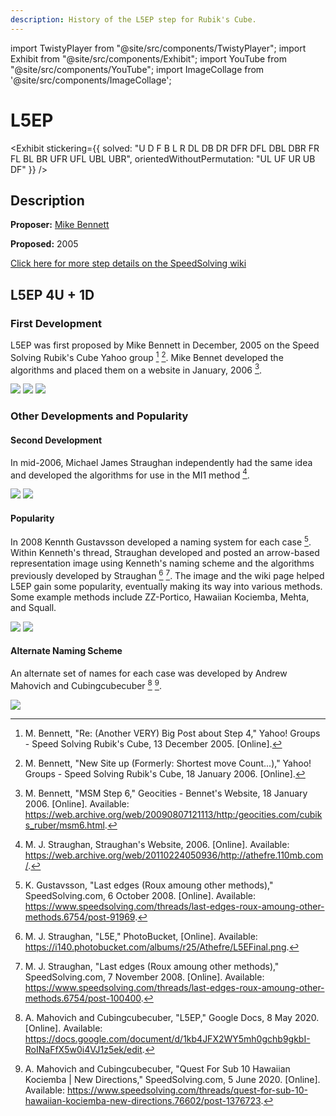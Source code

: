```yaml
---
description: History of the L5EP step for Rubik's Cube.
---
```


import TwistyPlayer from "@site/src/components/TwistyPlayer";
import Exhibit from "@site/src/components/Exhibit";
import YouTube from "@site/src/components/YouTube";
import ImageCollage from '@site/src/components/ImageCollage';

# L5EP

<Exhibit
stickering={{
    solved: "U D F B L R DL DB DR DFR DFL DBL DBR FR FL BL BR UFR UFL UBL UBR",
    orientedWithoutPermutation: "UL UF UR UB DF"
  }}
/>

## Description

**Proposer:** [Mike Bennett](CubingContributors/MethodDevelopers.md#bennett-mike)

**Proposed:** 2005

[Click here for more step details on the SpeedSolving wiki](https://www.speedsolving.com/wiki/index.php/L5E#L5EP)

## L5EP 4U + 1D

### First Development

L5EP was first proposed by Mike Bennett in December, 2005 on the Speed Solving Rubik's Cube Yahoo group [^bennett-2005] [^bennett-2006-1]. Mike Bennet developed the algorithms and placed them on a website in January, 2006 [^bennett-2006-2].

![](img/L5EP/Bennett1.png)
![](img/L5EP/Bennett2.png)
![](img/L5EP/Bennett3.png)

### Other Developments and Popularity

#### Second Development

In mid-2006, Michael James Straughan independently had the same idea and developed the algorithms for use in the MI1 method [^straughan-2006].

![](img/L5EP/Straughan1.png)
![](img/L5EP/Straughan2.png)

#### Popularity

In 2008 Kennth Gustavsson developed a naming system for each case [^gustavsson-2008]. Within Kenneth's thread, Straughan developed and posted an arrow-based representation image using Kenneth's naming scheme and the algorithms previously developed by Straughan [^straughan-nd] [^straughan-2008]. The image and the wiki page helped L5EP gain some popularity, eventually making its way into various methods. Some example methods include ZZ-Portico, Hawaiian Kociemba, Mehta, and Squall.

![](img/L5EP/Kenneth.png)
![](img/L5EP/Straughan3.png)

#### Alternate Naming Scheme

An alternate set of names for each case was developed by Andrew Mahovich and Cubingcubecuber [^mahovich-cubingcubecuber-2020-1] [^mahovich-cubingcubecuber-2020-2].

![](img/L5EP/AlternateNames.png)

[^bennett-2005]: M. Bennett, "Re: (Another VERY) Big Post about Step 4," Yahoo! Groups - Speed Solving Rubik's Cube, 13 December 2005. [Online].

[^bennett-2006-1]: M. Bennett, "New Site up (Formerly: Shortest move Count...)," Yahoo! Groups - Speed Solving Rubik's Cube, 18 January 2006. [Online].

[^bennett-2006-2]: M. Bennett, "MSM Step 6," Geocities - Bennet's Website, 18 January 2006. [Online]. Available: https://web.archive.org/web/20090807121113/http:/geocities.com/cubiks_ruber/msm6.html.

[^straughan-2006]: M. J. Straughan, Straughan's Website, 2006. [Online]. Available: https://web.archive.org/web/20110224050936/http://athefre.110mb.com/.

[^gustavsson-2008]: K. Gustavsson, "Last edges (Roux amoung other methods)," SpeedSolving.com, 6 October 2008. [Online]. Available: https://www.speedsolving.com/threads/last-edges-roux-amoung-other-methods.6754/post-91969.

[^straughan-nd]: M. J. Straughan, "L5E," PhotoBucket, [Online]. Available: https://i140.photobucket.com/albums/r25/Athefre/L5EFinal.png.

[^straughan-2008]: M. J. Straughan, "Last edges (Roux amoung other methods)," SpeedSolving.com, 7 November 2008. [Online]. Available: https://www.speedsolving.com/threads/last-edges-roux-amoung-other-methods.6754/post-100400.

[^mahovich-cubingcubecuber-2020-1]: A. Mahovich and Cubingcubecuber, "L5EP," Google Docs, 8 May 2020. [Online]. Available: https://docs.google.com/document/d/1kb4JFX2WY5mh0gchb9gkbI-RoINaFfX5w0i4VJ1z5ek/edit.

[^mahovich-cubingcubecuber-2020-2]: A. Mahovich and Cubingcubecuber, "Quest For Sub 10 Hawaiian Kociemba | New Directions," SpeedSolving.com, 5 June 2020. [Online]. Available: https://www.speedsolving.com/threads/quest-for-sub-10-hawaiian-kociemba-new-directions.76602/post-1376723.